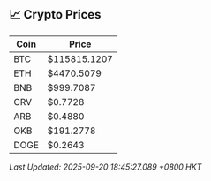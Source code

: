 ## 📈 Crypto Prices

| Coin | Price |
| ---- | ----- |
| BTC | $115815.1207 |
| ETH | $4470.5079 |
| BNB | $999.7087 |
| CRV | $0.7728 |
| ARB | $0.4880 |
| OKB | $191.2778 |
| DOGE | $0.2643 |

_Last Updated: 2025-09-20 18:45:27.089 +0800 HKT_